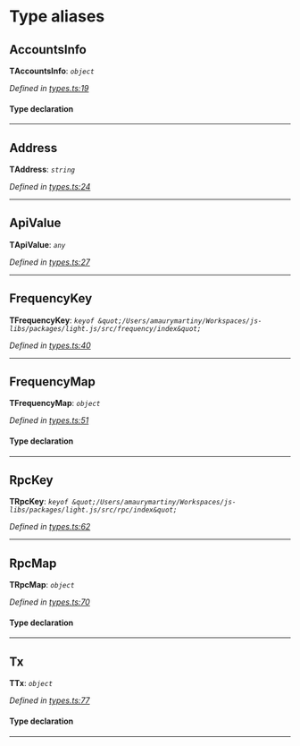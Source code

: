 

# Type aliases

<a id="accountsinfo"></a>

##  AccountsInfo

**ΤAccountsInfo**: *`object`*

*Defined in [types.ts:19](https://github.com/paritytech/js-libs/blob/7df4531/packages/light.js/src/types.ts#L19)*

#### Type declaration

___
<a id="address"></a>

##  Address

**ΤAddress**: *`string`*

*Defined in [types.ts:24](https://github.com/paritytech/js-libs/blob/7df4531/packages/light.js/src/types.ts#L24)*

___
<a id="apivalue"></a>

##  ApiValue

**ΤApiValue**: *`any`*

*Defined in [types.ts:27](https://github.com/paritytech/js-libs/blob/7df4531/packages/light.js/src/types.ts#L27)*

___
<a id="frequencykey"></a>

##  FrequencyKey

**ΤFrequencyKey**: *`keyof &quot;/Users/amaurymartiny/Workspaces/js-libs/packages/light.js/src/frequency/index&quot;`*

*Defined in [types.ts:40](https://github.com/paritytech/js-libs/blob/7df4531/packages/light.js/src/types.ts#L40)*

___
<a id="frequencymap"></a>

##  FrequencyMap

**ΤFrequencyMap**: *`object`*

*Defined in [types.ts:51](https://github.com/paritytech/js-libs/blob/7df4531/packages/light.js/src/types.ts#L51)*

#### Type declaration

___
<a id="rpckey"></a>

##  RpcKey

**ΤRpcKey**: *`keyof &quot;/Users/amaurymartiny/Workspaces/js-libs/packages/light.js/src/rpc/index&quot;`*

*Defined in [types.ts:62](https://github.com/paritytech/js-libs/blob/7df4531/packages/light.js/src/types.ts#L62)*

___
<a id="rpcmap"></a>

##  RpcMap

**ΤRpcMap**: *`object`*

*Defined in [types.ts:70](https://github.com/paritytech/js-libs/blob/7df4531/packages/light.js/src/types.ts#L70)*

#### Type declaration

___
<a id="tx"></a>

##  Tx

**ΤTx**: *`object`*

*Defined in [types.ts:77](https://github.com/paritytech/js-libs/blob/7df4531/packages/light.js/src/types.ts#L77)*

#### Type declaration

___

